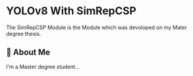 
# YOLOv8 With SimRepCSP

The SimRepCSP Module is the Module which was devoloped on my Mater degree thesis. 


## 🚀 About Me
I'm a Master degree student...
